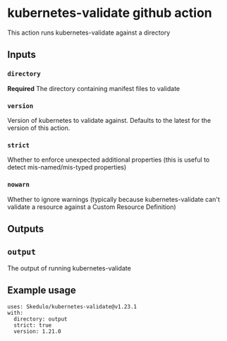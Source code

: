 # kubernetes-validate github action

This action runs kubernetes-validate against a directory

## Inputs

### `directory`

**Required** The directory containing manifest files to validate

### `version`

Version of kubernetes to validate against. Defaults to the latest
for the version of this action.

### `strict`

Whether to enforce unexpected additional properties (this is useful
to detect mis-named/mis-typed properties)

### `nowarn`

Whether to ignore warnings (typically because kubernetes-validate
can't validate a resource against a Custom Resource Definition)

## Outputs

## `output`

The output of running kubernetes-validate

## Example usage

```
uses: Skedulo/kubernetes-validate@v1.23.1
with:
  directory: output
  strict: true
  version: 1.21.0
```
